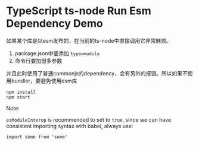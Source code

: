TypeScript ts-node Run Esm Dependency Demo
===========================

如果某个库是以esm发布的，在当前的ts-node中直接调用它非常麻烦。

1. package.json中要添加 `type=module`
2. 命令行要加很多参数

并且此时使用了普通commonjs的dependency，会有另外的报错。所以如果不使用bundler，要避免使用esm库

```
npm install
npm start
```

Note:

`esModuleInterop` is recommended to set to `true`,
since we can have consistent importing syntax with babel,
always use:

```
import some from 'some'
```

